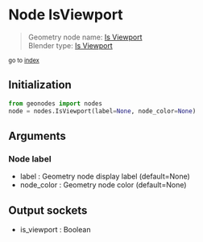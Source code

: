 
# Node IsViewport

> Geometry node name: [Is Viewport](https://docs.blender.org/manual/en/latest/modeling/geometry_nodes/input/is_viewport.html)<br>
  Blender type: [Is Viewport](https://docs.blender.org/api/current/bpy.types.GeometryNodeIsViewport.html)
  
<sub>go to [index](index.md)</sub>

## Initialization

```python
from geonodes import nodes
node = nodes.IsViewport(label=None, node_color=None)
```



## Arguments


### Node label

- label : Geometry node display label (default=None)
- node_color : Geometry node color (default=None)

## Output sockets

- is_viewport : Boolean
